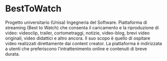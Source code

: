 # BestToWatch
Progetto universitario (Unisa) Ingegneria del Software. Piattaforma di streaming (Best to Watch) che consenta il caricamento e la riproduzione di video: videoclip, trailer, cortometraggi, notizie, video-blog, brevi video originali, video didattici e altro ancora. Il suo scopo è quello di ospitare video realizzati direttamente dai content creator. La piattaforma è indirizzata a utenti che preferiscono l’intrattenimento online e contenuti di breve durata.
